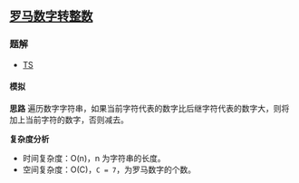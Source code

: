 ## [罗马数字转整数](https://leetcode.cn/problems/roman-to-integer/)
### 题解
+ [TS](../../ts/128/13.ts)

#### 模拟
**思路**
遍历数字字符串，如果当前字符代表的数字比后继字符代表的数字大，则将加上当前字符的数字，否则减去。

**复杂度分析**
+ 时间复杂度：O(n)，n 为字符串的长度。
+ 空间复杂度：O(C)，`C = 7`，为罗马数字的个数。